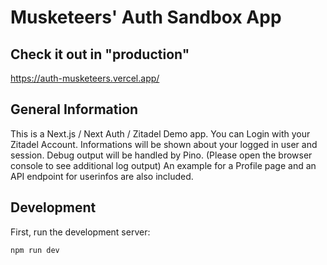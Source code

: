 # Musketeers' Auth Sandbox App

## Check it out in "production"

https://auth-musketeers.vercel.app/

## General Information

This is a Next.js / Next Auth / Zitadel Demo app.
You can Login with your Zitadel Account. Informations will be shown about your logged in user and session. Debug output will be handled by Pino. (Please open the browser console to see additional log output)
An example for a Profile page and an API endpoint for userinfos are also included.

## Development

First, run the development server:

```bash
npm run dev
```
